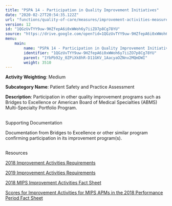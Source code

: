 ```yaml
---
title: "PSPA 14 - Participation in Quality Improvement Initiatives"
date: "2020-02-27T20:54:35.122Z"
url: "functions/quality-of-care/measures/improvement-activities-measures/2018-improvement-activities/pspa-14-participation-in-quality-improvement-initiatives.html"
version: 12
id: "1QGzUvTYY9uw-9HZfepA6i0xWWoh6y7iiZO7p8Cg78YU"
source: "https://drive.google.com/open?id=1QGzUvTYY9uw-9HZfepA6i0xWWoh6y7iiZO7p8Cg78YU"
menu:
    main:
        name: "PSPA 14 - Participation in Quality Improvement Initiatives"
        identifier: "1QGzUvTYY9uw-9HZfepA6i0xWWoh6y7iiZO7p8Cg78YU"
        parent: "1YbPb92y_0ZPiXk8hR-D11GKV_1AacyaOZNnv2MQmDWI"
        weight: 3510
---
```









**Activity Weighting**: Medium

**Subcategory Name**: Patient Safety and Practice Assessment

**Description**: Participation in other quality improvement programs such as Bridges to Excellence or American Board of Medical Specialties (ABMS) Multi-Specialty Portfolio Program.







## 

Supporting Documentation

Documentation from Bridges to Excellence or other similar program confirming participation in its improvement program(s).







## 

Resources

[2018 Improvement Activities Requirements](https://qpp.cms.gov/mips/improvement-activities?py=2018)

[2019 Improvement Activities Requirements](https://qpp.cms.gov/mips/improvement-activities?py=2019)

[2018 MIPS Improvement Activities Fact Sheet](https://qpp.cms.gov/resource/2018%20MIPS%20Improvement%20Activities%20Fact%20Sheet)

[Scores for Improvement Activities for MIPS APMs in the 2018 Performance Period Fact Sheet](https://qpp.cms.gov/resource/2018%20MIPS%20APMs%20improvement%20Activities%20scores%20fact%20sheet)

